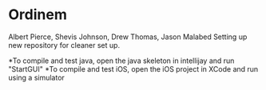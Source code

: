 # Ordinem
Albert Pierce, Shevis Johnson, Drew Thomas, Jason Malabed
Setting up new repository for cleaner set up.

*To compile and test java, open the java skeleton in intellijay and run "StartGUI"
*To compile and test iOS, open the iOS project in XCode and run using a simulator